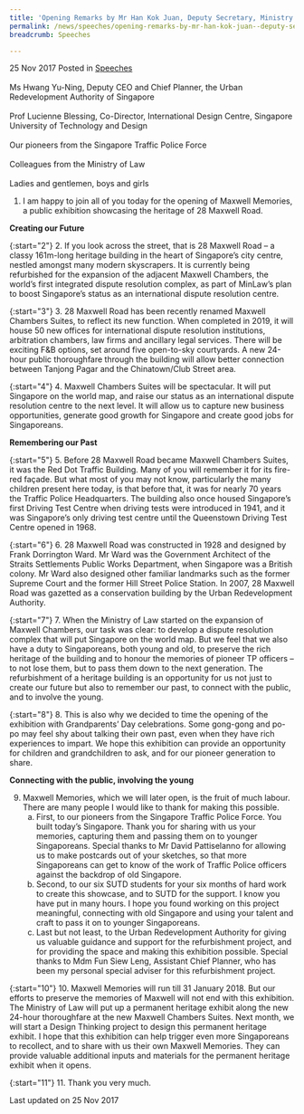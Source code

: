 ```yaml
---
title: 'Opening Remarks by Mr Han Kok Juan, Deputy Secretary, Ministry of Law, at the Opening of Maxwell Memories'
permalink: /news/speeches/opening-remarks-by-mr-han-kok-juan--deputy-secretary--ministry-o/
breadcrumb: Speeches

---
```



25 Nov 2017 Posted in [Speeches](/news/speeches)
<br>  
Ms Hwang Yu-Ning, Deputy CEO and Chief Planner, the Urban Redevelopment Authority of Singapore
<br>   
Prof Lucienne Blessing, Co-Director, International Design Centre, Singapore University of Technology and Design
<br>   
Our pioneers from the Singapore Traffic Police Force
<br>   
Colleagues from the Ministry of Law
<br>   
Ladies and gentlemen, boys and girls

1. I am happy to join all of you today for the opening of Maxwell Memories, a public exhibition showcasing the heritage of 28 Maxwell Road.

**Creating our Future**

{:start="2"}
2. If you look across the street, that is 28 Maxwell Road – a classy 161m-long heritage building in the heart of Singapore’s city centre, nestled amongst many modern skyscrapers. It is currently being refurbished for the expansion of the adjacent Maxwell Chambers, the world’s first integrated dispute resolution complex, as part of MinLaw’s plan to boost Singapore’s status as an international dispute resolution centre.

{:start="3"}
3. 28 Maxwell Road has been recently renamed Maxwell Chambers Suites, to reflect its new function. When completed in 2019, it will house 50 new offices for international dispute resolution institutions, arbitration chambers, law firms and ancillary legal services. There will be exciting F&B options, set around five open-to-sky courtyards. A new 24-hour public thoroughfare through the building will allow better connection between Tanjong Pagar and the Chinatown/Club Street area.
 
{:start="4"} 
4. Maxwell Chambers Suites will be spectacular. It will put Singapore on the world map, and raise our status as an international dispute resolution centre to the next level. It will allow us to capture new business opportunities, generate good growth for Singapore and create good jobs for Singaporeans.


**Remembering our Past**

{:start="5"}
5. Before 28 Maxwell Road became Maxwell Chambers Suites, it was the Red Dot Traffic Building. Many of you will remember it for its fire-red façade. But what most of you may not know, particularly the many children present here today, is that before that, it was for nearly 70 years the Traffic Police Headquarters. The building also once housed Singapore’s first Driving Test Centre when driving tests were introduced in 1941, and it was Singapore’s only driving test centre until the Queenstown Driving Test Centre opened in 1968.

{:start="6"}
6. 28 Maxwell Road was constructed in 1928 and designed by Frank Dorrington Ward. Mr Ward was the Government Architect of the Straits Settlements Public Works Department, when Singapore was a British colony. Mr Ward also designed other familiar landmarks such as the former Supreme Court and the former Hill Street Police Station. In 2007, 28 Maxwell Road was gazetted as a conservation building by the Urban Redevelopment Authority.

{:start="7"}
7. When the Ministry of Law started on the expansion of Maxwell Chambers, our task was clear: to develop a dispute resolution complex that will put Singapore on the world map. But we feel that we also have a duty to Singaporeans, both young and old, to preserve the rich heritage of the building and to honour the memories of pioneer TP officers – to not lose them, but to pass them down to the next generation. The refurbishment of a heritage building is an opportunity for us not just to create our future but also to remember our past, to connect with the public, and to involve the young.
 
{:start="8"} 
8. This is also why we decided to time the opening of the exhibition with Grandparents’ Day celebrations. Some gong-gong and po-po may feel shy about talking their own past, even when they have rich experiences to impart. We hope this exhibition can provide an opportunity for children and grandchildren to ask, and for our pioneer generation to share.


**Connecting with the public, involving the young**

<ol start="9">
<li>Maxwell Memories, which we will later open, is the fruit of much labour. There are many people I would like to thank for making this possible.

<ol style="list-style-type: lower-alpha">
<li>First, to our pioneers from the Singapore Traffic Police Force. You built today’s Singapore. Thank you for sharing with us your memories, capturing them and passing them on to younger Singaporeans. Special thanks to Mr David Pattiselanno for allowing us to make postcards out of your sketches, so that more Singaporeans can get to know of the work of Traffic Police officers against the backdrop of old Singapore. </li>
 
<li>Second, to our six SUTD students for your six months of hard work to create this showcase, and to SUTD for the support. I know you have put in many hours. I hope you found working on this project meaningful, connecting with old Singapore and using your talent and craft to pass it on to younger Singaporeans.</li>
 
<li>Last but not least, to the Urban Redevelopment Authority for giving us valuable guidance and support for the refurbishment project, and for providing the space and making this exhibition possible. Special thanks to Mdm Fun Siew Leng, Assistant Chief Planner, who has been my personal special adviser for this refurbishment project.</li>
</ol>


</li>
</ol>

{:start="10"}
10. Maxwell Memories will run till 31 January 2018. But our efforts to preserve the memories of Maxwell will not end with this exhibition. The Ministry of Law will put up a permanent heritage exhibit along the new 24-hour thoroughfare at the new Maxwell Chambers Suites. Next month, we will start a Design Thinking project to design this permanent heritage exhibit. I hope that this exhibition can help trigger even more Singaporeans to recollect, and to share with us their own Maxwell Memories. They can provide valuable additional inputs and materials for the permanent heritage exhibit when it opens.
 
{:start="11"} 
11. Thank you very much. 

<p class="right-side-updated">Last updated on 25 Nov 2017</p> 
